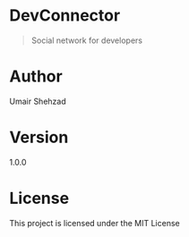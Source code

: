 # DevConnector

> Social network for developers

# Author

Umair Shehzad

# Version

1.0.0

# License

This project is licensed under the MIT License
